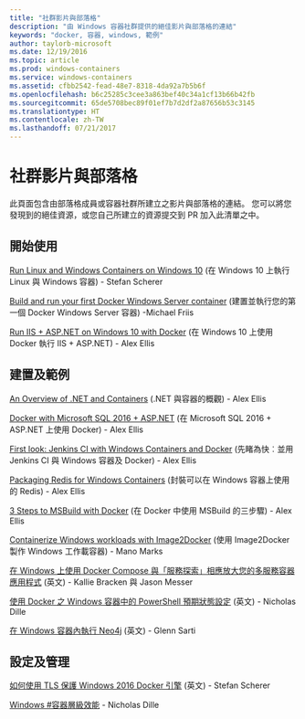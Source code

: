 ```yaml
---
title: "社群影片與部落格"
description: "由 Windows 容器社群提供的絕佳影片與部落格的連結"
keywords: "docker, 容器, windows, 範例"
author: taylorb-microsoft
ms.date: 12/19/2016
ms.topic: article
ms.prod: windows-containers
ms.service: windows-containers
ms.assetid: cfbb2542-fead-48e7-8318-4da92a7b5b6f
ms.openlocfilehash: b6c25285c3cee3a863bef40c34a1cf13b66b42fb
ms.sourcegitcommit: 65de5708bec89f01ef7b7d2df2a87656b53c3145
ms.translationtype: HT
ms.contentlocale: zh-TW
ms.lasthandoff: 07/21/2017
---
```

# 社群影片與部落格
此頁面包含由部落格成員或容器社群所建立之影片與部落格的連結。  您可以將您發現到的絕佳資源，或您自己所建立的資源提交到 PR 加入此清單之中。

## 開始使用
[Run Linux and Windows Containers on Windows 10](https://stefanscherer.github.io/run-linux-and-windows-containers-on-windows-10/) (在 Windows 10 上執行 Linux 與 Windows 容器) - Stefan Scherer

[Build and run your first Docker Windows Server container](https://blog.docker.com/2016/09/build-your-first-docker-windows-server-container/) (建置並執行您的第一個 Docker Windows Server 容器) -Michael Friis

[Run IIS + ASP.NET on Windows 10 with Docker](http://blog.alexellis.io/run-iis-asp-net-on-windows-10-with-docker/) (在 Windows 10 上使用 Docker 執行 IIS + ASP.NET) - Alex Ellis


## 建置及範例
[An Overview of .NET and Containers](http://blog.alexellis.io/docker-dotnet-containers/) (.NET 與容器的概觀) - Alex Ellis

[Docker with Microsoft SQL 2016 + ASP.NET](http://blog.alexellis.io/docker-does-sql2016-aspnet/) (在 Microsoft SQL 2016 + ASP.NET 上使用 Docker) - Alex Ellis

[First look: Jenkins CI with Windows Containers and Docker](http://blog.alexellis.io/continuous-integration-docker-windows-containers/) (先睹為快︰並用 Jenkins CI 與 Windows 容器及 Docker) - Alex Ellis

[Packaging Redis for Windows Containers](http://blog.alexellis.io/packaging-windows-containers/) (封裝可以在 Windows 容器上使用的 Redis) - Alex Ellis

[3 Steps to MSBuild with Docker](http://blog.alexellis.io/3-steps-to-msbuild-with-docker/) (在 Docker 中使用 MSBuild 的三步驟) - Alex Ellis

[Containerize Windows workloads with Image2Docker](https://blog.docker.com/2016/10/containerize-windows-workloads-image2docker/) (使用 Image2Docker 製作 Windows 工作載容器) - Mano Marks

[在 Windows 上使用 Docker Compose 與「服務探索」相應放大您的多服務容器應用程式](https://blogs.technet.microsoft.com/virtualization/2016/10/18/use-docker-compose-and-service-discovery-on-windows-to-scale-out-your-multi-service-container-application/) (英文) - Kallie Bracken 與 Jason Messer

[使用 Docker 之 Windows 容器中的 PowerShell 預期狀態設定](http://dille.name/blog/2016/06/17/powershell-desired-state-configuration-psdsc-in-windows-containers-using-docker/) (英文) - Nicholas Dille

[在 Windows 容器內執行 Neo4j](http://glennsarti.github.io/blog/neo4j-nano-containers) (英文) - Glenn Sarti

## 設定及管理
[如何使用 TLS 保護 Windows 2016 Docker 引擎](https://stefanscherer.github.io/protecting-a-windows-2016-docker-engine-with-tls/) (英文) - Stefan Scherer

[Windows #容器層級效能](http://dille.name/blog/2017/01/13/windows-container-performance-of-layers/) - Nicholas Dille

